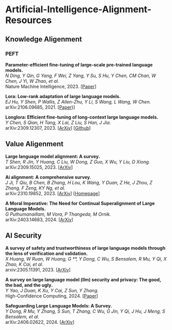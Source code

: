 # Artificial-Intelligence-Alignment-Resources

## Knowledge Aligenment 

### PEFT

**Parameter-efficient fine-tuning of large-scale pre-trained language models.**<br>
*N Ding, Y Qin, G Yang, F Wei, Z Yang, Y Su, S Hu, Y Chen, CM Chan, W Chen, J Yi, W Zhao, et al.*<br>
Nature Machine Intelligence, 2023.
[[Paper](https://www.nature.com/articles/s42256-023-00626-4)]

**Lora: Low-rank adaptation of large language models.**<br>
*EJ Hu, Y Shen, P Wallis, Z Allen-Zhu, Y Li, S Wang, L Wang, W Chen.*<br>
arXiv:2106.09685, 2021.
[[Paper](https://arxiv.org/pdf/2106.09685))]

**Longlora: Efficient fine-tuning of long-context large language models.**<br>
*Y Chen, S Qian, H Tang, X Lai, Z Liu, S Han, J Jia.*<br>
arXiv:2309.12307, 2023.
[[ArXiv](https://arxiv.org/pdf/2309.12307)]
[[Github](https://github.com/dvlab-research/LongLoRA)]

## Value Aligenment

**Large language model alignment: A survey.**<br>
*T Shen, R Jin, Y Huang, C Liu, W Dong, Z Guo, X Wu, Y Liu, D Xiong.*<br>
arXiv:2309.15025, 2023.
[[ArXiv](https://arxiv.org/pdf/2309.15025)]

**Ai alignment: A comprehensive survey.**<br>
*J Ji, T Qiu, B Chen, B Zhang, H Lou, K Wang, Y Duan, Z He, J Zhou, Z Zhang, F Zeng, KY Ng, et al.*<br>
arXiv:2310.19852, 2023.
[[ArXiv](https://arxiv.org/pdf/2310.19852)]
[[Homepage](https://alignmentsurvey.com/)]

**A Moral Imperative: The Need for Continual Superalignment of Large Language Models.**<br>
*G Puthumanaillam, M Vora, P Thangeda, M Ornik.*<br>
arXiv:2403.14683, 2024.
[[ArXiv](https://arxiv.org/pdf/2403.14683)]

## Al Security

**A survey of safety and trustworthiness of large language models through the lens of verification and validation.**<br>
*X Huang, W Ruan, W Huang, G **, Y Dong, C Wu, S Bensalem, R Mu, Y Qi, X Zhao, K Cai, et al.*<br>
arxiv:2305.11391, 2023.
[[ArXiv](https://arxiv.org/pdf/2305.11391)]

**A survey on large language model (llm) security and privacy: The good, the bad, and the ugly.**<br>
*Y Yao, J Duan, K Xu, Y Cai, Z Sun, Y Zhang.*<br>
High-Confidence Computing, 2024.
[[Paper](https://www.sciencedirect.com/science/article/pii/S266729522400014X)]

**Safeguarding Large Language Models: A Survey.**<br>
*Y Dong, R Mu, Y Zhang, S Sun, T Zhang, C Wu, G Jin, Y Qi, J Hu, J Meng, S Bensalem, et al.*<br>
arXiv:2406.02622, 2024.
[[ArXiv](https://arxiv.org/pdf/2406.02622)]
